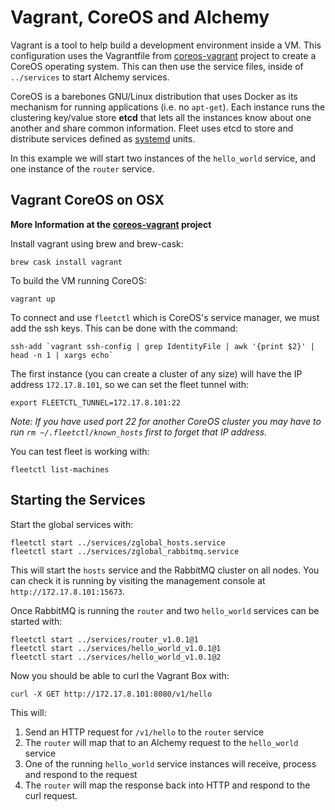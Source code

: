 # Vagrant, CoreOS and Alchemy

Vagrant is a tool to help build a development environment inside a VM.
This configuration uses the Vagrantfile from [coreos-vagrant](https://github.com/coreos/coreos-vagrant) project to create a CoreOS operating system. This can then use the service files, inside of `../services` to start Alchemy services.

CoreOS is a barebones GNU/Linux distribution that uses Docker as its mechanism for running applications (i.e. no `apt-get`). Each instance runs the clustering key/value store **etcd** that lets all the instances know about one another and share common information. Fleet uses etcd to store and distribute services defined as [systemd](http://en.wikipedia.org/wiki/Systemd) units.

In this example we will start two instances of the `hello_world` service, and one instance of the `router` service.

## Vagrant CoreOS on OSX

**More Information at the [coreos-vagrant](https://github.com/coreos/coreos-vagrant) project**

Install vagrant using brew and brew-cask:

```
brew cask install vagrant
```

To build the VM running CoreOS:

```
vagrant up
```

To connect and use `fleetctl` which is CoreOS's service manager, we must add the ssh keys. This can be done with the command:

```
ssh-add `vagrant ssh-config | grep IdentityFile | awk '{print $2}' | head -n 1 | xargs echo`
```

The first instance (you can create a cluster of any size) will have the IP address `172.17.8.101`, so we can set the fleet tunnel with:

```
export FLEETCTL_TUNNEL=172.17.8.101:22
```

*Note: If you have used port 22 for another CoreOS cluster you may have to run `rm ~/.fleetctl/known_hosts` first to forget that IP address.*

You can test fleet is working with:

```
fleetctl list-machines
```

## Starting the Services

Start the global services with:

```
fleetctl start ../services/zglobal_hosts.service
fleetctl start ../services/zglobal_rabbitmq.service
```

This will start the `hosts` service and the RabbitMQ cluster on all nodes. You can check it is running by visiting the management console at `http://172.17.8.101:15673`.

Once RabbitMQ is running the `router` and two `hello_world` services can be started with:

```
fleetctl start ../services/router_v1.0.1@1
fleetctl start ../services/hello_world_v1.0.1@1
fleetctl start ../services/hello_world_v1.0.1@2
```

Now you should be able to curl the Vagrant Box with:

```
curl -X GET http://172.17.8.101:8080/v1/hello
```

This will:

1. Send an HTTP request for `/v1/hello` to the `router` service
2. The `router` will map that to an Alchemy request to the `hello_world` service
3. One of the running `hello_world` service instances will receive, process and respond to the request
4. The `router` will map the response back into HTTP and respond to the curl request.


